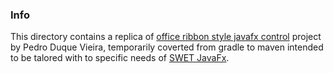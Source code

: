 ### Info

This directory contains a replica of [office ribbon style javafx control](https://github.com/dukke/FXRibbon) project by Pedro Duque Vieira, temporarily coverted from gradle to maven intended to be talored with to specific needs of [SWET JavaFx](https://github.com/sergueik/testng_random_set_test_picker).
